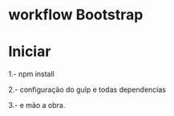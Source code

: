 # workflow Bootstrap

# Iniciar
1.- npm install

2.- configuração do gulp e todas dependencias

3.- e mão a obra.

